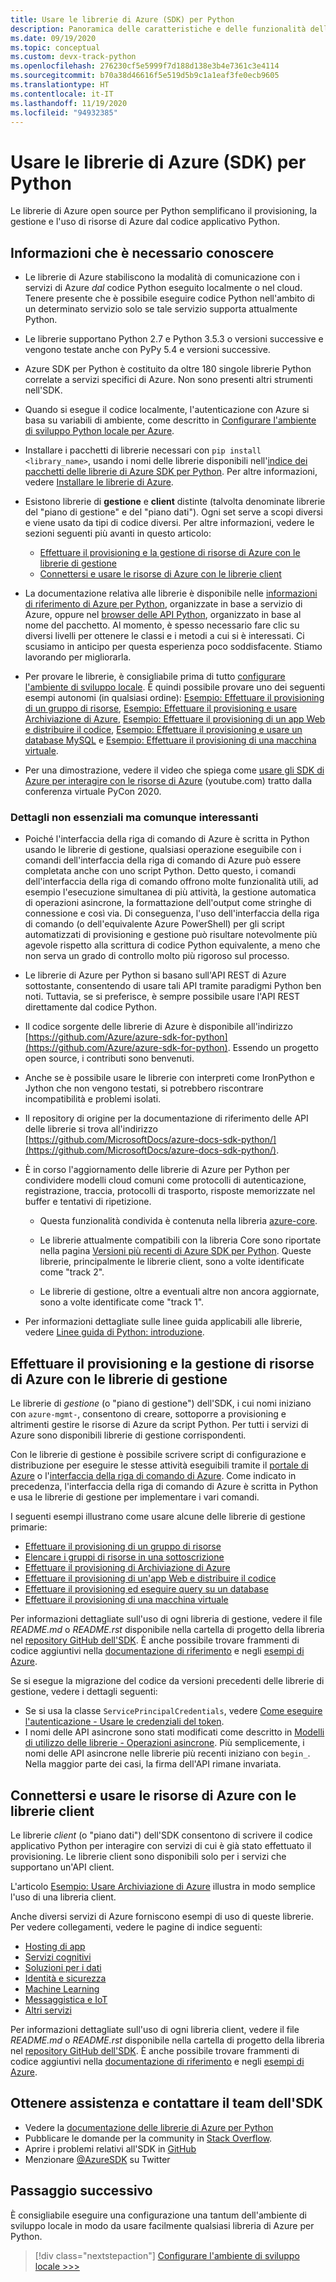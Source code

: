 ```yaml
---
title: Usare le librerie di Azure (SDK) per Python
description: Panoramica delle caratteristiche e delle funzionalità delle librerie di Azure per Python che consentono agli sviluppatori di aumentare la produttività per il provisioning, l'uso e la gestione di risorse di Azure.
ms.date: 09/19/2020
ms.topic: conceptual
ms.custom: devx-track-python
ms.openlocfilehash: 276230cf5e5999f7d188d138e3b4e7361c3e4114
ms.sourcegitcommit: b70a38d46616f5e519d5b9c1a1eaf3fe0ecb9605
ms.translationtype: HT
ms.contentlocale: it-IT
ms.lasthandoff: 11/19/2020
ms.locfileid: "94932385"
---
```

# <a name="use-the-azure-libraries-sdk-for-python"></a>Usare le librerie di Azure (SDK) per Python

Le librerie di Azure open source per Python semplificano il provisioning, la gestione e l'uso di risorse di Azure dal codice applicativo Python.

## <a name="the-details-you-really-want-to-know"></a>Informazioni che è necessario conoscere

- Le librerie di Azure stabiliscono la modalità di comunicazione con i servizi di Azure *dal* codice Python eseguito localmente o nel cloud. Tenere presente che è possibile eseguire codice Python nell'ambito di un determinato servizio solo se tale servizio supporta attualmente Python.

- Le librerie supportano Python 2.7 e Python 3.5.3 o versioni successive e vengono testate anche con PyPy 5.4 e versioni successive.

- Azure SDK per Python è costituito da oltre 180 singole librerie Python correlate a servizi specifici di Azure. Non sono presenti altri strumenti nell'SDK.

- Quando si esegue il codice localmente, l'autenticazione con Azure si basa su variabili di ambiente, come descritto in [Configurare l'ambiente di sviluppo Python locale per Azure](configure-local-development-environment.md). 

- Installare i pacchetti di librerie necessari con `pip install <library_name>`, usando i nomi delle librerie disponibili nell'[indice dei pacchetti delle librerie di Azure SDK per Python](azure-sdk-library-package-index.md). Per altre informazioni, vedere [Installare le librerie di Azure](azure-sdk-install.md).

- Esistono librerie di **gestione** e **client** distinte (talvolta denominate librerie del "piano di gestione" e del "piano dati"). Ogni set serve a scopi diversi e viene usato da tipi di codice diversi. Per altre informazioni, vedere le sezioni seguenti più avanti in questo articolo:
  - [Effettuare il provisioning e la gestione di risorse di Azure con le librerie di gestione](#provision-and-manage-azure-resources-with-management-libraries)
  - [Connettersi e usare le risorse di Azure con le librerie client](#connect-to-and-use-azure-resources-with-client-libraries)

- La documentazione relativa alle librerie è disponibile nelle [informazioni di riferimento di Azure per Python](/python/api/overview/azure/), organizzate in base a servizio di Azure, oppure nel [browser delle API Python](/python/api/), organizzato in base al nome del pacchetto. Al momento, è spesso necessario fare clic su diversi livelli per ottenere le classi e i metodi a cui si è interessati. Ci scusiamo in anticipo per questa esperienza poco soddisfacente. Stiamo lavorando per migliorarla.

- Per provare le librerie, è consigliabile prima di tutto [configurare l'ambiente di sviluppo locale](configure-local-development-environment.md). È quindi possibile provare uno dei seguenti esempi autonomi (in qualsiasi ordine): [Esempio: Effettuare il provisioning di un gruppo di risorse](azure-sdk-example-resource-group.md), [Esempio: Effettuare il provisioning e usare Archiviazione di Azure](azure-sdk-example-storage.md), [Esempio: Effettuare il provisioning di un app Web e distribuire il codice](azure-sdk-example-web-app.md), [Esempio: Effettuare il provisioning e usare un database MySQL](azure-sdk-example-database.md) e [Esempio: Effettuare il provisioning di una macchina virtuale](azure-sdk-example-virtual-machines.md).

- Per una dimostrazione, vedere il video che spiega come <a href="https://www.youtube.com/watch?v=M1pVxItg2Mg&feature=youtu.be&ocid=AID3006292" target="_blank">usare gli SDK di Azure per interagire con le risorse di Azure</a> (youtube.com) tratto dalla conferenza virtuale PyCon 2020.

### <a name="non-essential-but-still-interesting-details"></a>Dettagli non essenziali ma comunque interessanti

- Poiché l'interfaccia della riga di comando di Azure è scritta in Python usando le librerie di gestione, qualsiasi operazione eseguibile con i comandi dell'interfaccia della riga di comando di Azure può essere completata anche con uno script Python. Detto questo, i comandi dell'interfaccia della riga di comando offrono molte funzionalità utili, ad esempio l'esecuzione simultanea di più attività, la gestione automatica di operazioni asincrone, la formattazione dell'output come stringhe di connessione e così via. Di conseguenza, l'uso dell'interfaccia della riga di comando (o dell'equivalente Azure PowerShell) per gli script automatizzati di provisioning e gestione può risultare notevolmente più agevole rispetto alla scrittura di codice Python equivalente, a meno che non serva un grado di controllo molto più rigoroso sul processo.

- Le librerie di Azure per Python si basano sull'API REST di Azure sottostante, consentendo di usare tali API tramite paradigmi Python ben noti. Tuttavia, se si preferisce, è sempre possibile usare l'API REST direttamente dal codice Python.

- Il codice sorgente delle librerie di Azure è disponibile all'indirizzo [https://github.com/Azure/azure-sdk-for-python](https://github.com/Azure/azure-sdk-for-python). Essendo un progetto open source, i contributi sono benvenuti.

- Anche se è possibile usare le librerie con interpreti come IronPython e Jython che non vengono testati, si potrebbero riscontrare incompatibilità e problemi isolati.

- Il repository di origine per la documentazione di riferimento delle API delle librerie si trova all'indirizzo [https://github.com/MicrosoftDocs/azure-docs-sdk-python/](https://github.com/MicrosoftDocs/azure-docs-sdk-python/).

- È in corso l'aggiornamento delle librerie di Azure per Python per condividere modelli cloud comuni come protocolli di autenticazione, registrazione, traccia, protocolli di trasporto, risposte memorizzate nel buffer e tentativi di ripetizione.

  - Questa funzionalità condivida è contenuta nella libreria [azure-core](https://github.com/Azure/azure-sdk-for-python/tree/master/sdk/core/azure-core).

  - Le librerie attualmente compatibili con la libreria Core sono riportate nella pagina [Versioni più recenti di Azure SDK per Python](azure-sdk-library-package-index.md#libraries-using-azurecore). Queste librerie, principalmente le librerie client, sono a volte identificate come "track 2".

  - Le librerie di gestione, oltre a eventuali altre non ancora aggiornate, sono a volte identificate come "track 1".

- Per informazioni dettagliate sulle linee guida applicabili alle librerie, vedere [Linee guida di Python: introduzione](https://azure.github.io/azure-sdk/python_introduction.html).

## <a name="provision-and-manage-azure-resources-with-management-libraries"></a>Effettuare il provisioning e la gestione di risorse di Azure con le librerie di gestione

Le librerie di *gestione* (o "piano di gestione") dell'SDK, i cui nomi iniziano con `azure-mgmt-`, consentono di creare, sottoporre a provisioning e altrimenti gestire le risorse di Azure da script Python. Per tutti i servizi di Azure sono disponibili librerie di gestione corrispondenti.

Con le librerie di gestione è possibile scrivere script di configurazione e distribuzione per eseguire le stesse attività eseguibili tramite il [portale di Azure](https://portal.azure.com) o l'[interfaccia della riga di comando di Azure](/cli/azure/install-azure-cli). Come indicato in precedenza, l'interfaccia della riga di comando di Azure è scritta in Python e usa le librerie di gestione per implementare i vari comandi.

I seguenti esempi illustrano come usare alcune delle librerie di gestione primarie:

- [Effettuare il provisioning di un gruppo di risorse](azure-sdk-example-resource-group.md)
- [Elencare i gruppi di risorse in una sottoscrizione](azure-sdk-example-list-resource-groups.md)
- [Effettuare il provisioning di Archiviazione di Azure](azure-sdk-example-storage.md)
- [Effettuare il provisioning di un'app Web e distribuire il codice](azure-sdk-example-web-app.md)
- [Effettuare il provisioning ed eseguire query su un database](azure-sdk-example-database.md)
- [Effettuare il provisioning di una macchina virtuale](azure-sdk-example-virtual-machines.md)

Per informazioni dettagliate sull'uso di ogni libreria di gestione, vedere il file *README.md* o *README.rst* disponibile nella cartella di progetto della libreria nel [repository GitHub dell'SDK](https://github.com/Azure/azure-sdk-for-python/tree/master/sdk). È anche possibile trovare frammenti di codice aggiuntivi nella [documentazione di riferimento](/python/api) e negli [esempi di Azure](/samples/browse/?languages=python&term=Getting%20started%20-%20Managing).

Se si esegue la migrazione del codice da versioni precedenti delle librerie di gestione, vedere i dettagli seguenti:

- Se si usa la classe `ServicePrincipalCredentials`, vedere [Come eseguire l'autenticazione - Usare le credenziali del token](azure-sdk-authenticate.md#authenticate-with-token-credentials).
- I nomi delle API asincrone sono stati modificati come descritto in [Modelli di utilizzo delle librerie - Operazioni asincrone](azure-sdk-library-usage-patterns.md#asynchronous-operations). Più semplicemente, i nomi delle API asincrone nelle librerie più recenti iniziano con `begin_`. Nella maggior parte dei casi, la firma dell'API rimane invariata.

## <a name="connect-to-and-use-azure-resources-with-client-libraries"></a>Connettersi e usare le risorse di Azure con le librerie client

Le librerie *client* (o "piano dati") dell'SDK consentono di scrivere il codice applicativo Python per interagire con servizi di cui è già stato effettuato il provisioning. Le librerie client sono disponibili solo per i servizi che supportano un'API client.

L'articolo [Esempio: Usare Archiviazione di Azure](azure-sdk-example-storage-use.md) illustra in modo semplice l'uso di una libreria client.

Anche diversi servizi di Azure forniscono esempi di uso di queste librerie. Per vedere collegamenti, vedere le pagine di indice seguenti:

- [Hosting di app](quickstarts-app-hosting.md)
- [Servizi cognitivi](quickstarts-cognitive-services.md)
- [Soluzioni per i dati](quickstarts-data-solutions.md)
- [Identità e sicurezza](quickstarts-identity-security.md)
- [Machine Learning](quickstarts-machine-learning.md)
- [Messaggistica e IoT](quickstarts-messaging-iot.md)
- [Altri servizi](quickstarts-other-services.md)

Per informazioni dettagliate sull'uso di ogni libreria client, vedere il file *README.md* o *README.rst* disponibile nella cartella di progetto della libreria nel [repository GitHub dell'SDK](https://github.com/Azure/azure-sdk-for-python/tree/master/sdk). È anche possibile trovare frammenti di codice aggiuntivi nella [documentazione di riferimento](/python/api) e negli [esempi di Azure](/samples/browse/?languages=python&products=azure).

## <a name="get-help-and-connect-with-the-sdk-team"></a>Ottenere assistenza e contattare il team dell'SDK

- Vedere la [documentazione delle librerie di Azure per Python](https://aka.ms/python-docs)
- Pubblicare le domande per la community in [Stack Overflow](https://stackoverflow.com/questions/tagged/azure-sdk-python).
- Aprire i problemi relativi all'SDK in [GitHub](https://github.com/Azure/azure-sdk-for-python/issues)
- Menzionare [@AzureSDK](https://twitter.com/AzureSdk/) su Twitter

## <a name="next-step"></a>Passaggio successivo

È consigliabile eseguire una configurazione una tantum dell'ambiente di sviluppo locale in modo da usare facilmente qualsiasi libreria di Azure per Python.

> [!div class="nextstepaction"]
> [Configurare l'ambiente di sviluppo locale >>>](configure-local-development-environment.md)
